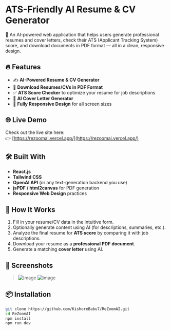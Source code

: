 # ATS-Friendly AI Resume & CV Generator

🚀 An AI-powered web application that helps users generate professional resumes and cover letters, check their ATS (Applicant Tracking System) score, and download documents in PDF format — all in a clean, responsive design.

## 🔥 Features

- ✍️ **AI-Powered Resume & CV Generator**
- 📄 **Download Resumes/CVs in PDF Format**
- ✅ **ATS Score Checker** to optimize your resume for job descriptions
- 💌 **AI Cover Letter Generator**
- 📱 **Fully Responsive Design** for all screen sizes

## 🌐 Live Demo

Check out the live site here:  
👉 [https://rezoomai.vercel.app/](https://rezoomai.vercel.app/)

## 🛠️ Built With

- **React.js**
- **Tailwind CSS**
- **OpenAI API** (or any text-generation backend you use)
- **jsPDF / html2canvas** for PDF generation
- **Responsive Web Design** practices

## 🧠 How It Works

1. Fill in your resume/CV data in the intuitive form.
2. Optionally generate content using AI (for descriptions, summaries, etc.).
3. Analyze the final resume for **ATS score** by comparing it with job descriptions.
4. Download your resume as a **professional PDF document**.
5. Generate a matching **cover letter** using AI.

## 📸 Screenshots

> ![image](https://github.com/user-attachments/assets/92297167-2277-44f0-adf8-ab1a3bf464d8)
> ![image](https://github.com/user-attachments/assets/543eadba-25f8-4062-8f5a-96e8f5636d3a)



## 📦 Installation

```bash
git clone https://github.com/KishoreBabu7/ReZoomAI.git
cd ReZoomAI
npm install
npm run dev
